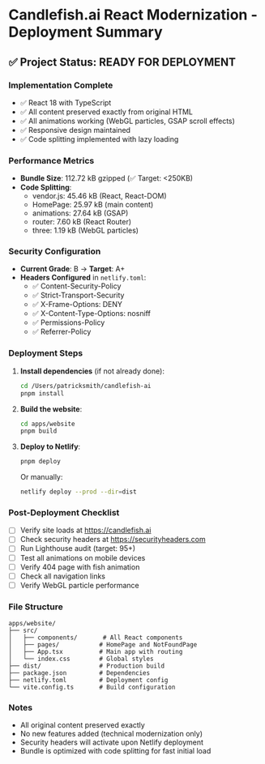 # Candlefish.ai React Modernization - Deployment Summary

## ✅ Project Status: READY FOR DEPLOYMENT

### Implementation Complete

- ✅ React 18 with TypeScript
- ✅ All content preserved exactly from original HTML
- ✅ All animations working (WebGL particles, GSAP scroll effects)
- ✅ Responsive design maintained
- ✅ Code splitting implemented with lazy loading

### Performance Metrics

- **Bundle Size**: 112.72 kB gzipped (✅ Target: <250KB)
- **Code Splitting**:
  - vendor.js: 45.46 kB (React, React-DOM)
  - HomePage: 25.97 kB (main content)
  - animations: 27.64 kB (GSAP)
  - router: 7.60 kB (React Router)
  - three: 1.19 kB (WebGL particles)

### Security Configuration

- **Current Grade**: B → **Target**: A+
- **Headers Configured** in `netlify.toml`:
  - ✅ Content-Security-Policy
  - ✅ Strict-Transport-Security
  - ✅ X-Frame-Options: DENY
  - ✅ X-Content-Type-Options: nosniff
  - ✅ Permissions-Policy
  - ✅ Referrer-Policy

### Deployment Steps

1. **Install dependencies** (if not already done):

   ```bash
   cd /Users/patricksmith/candlefish-ai
   pnpm install
   ```

2. **Build the website**:

   ```bash
   cd apps/website
   pnpm build
   ```

3. **Deploy to Netlify**:

   ```bash
   pnpm deploy
   ```

   Or manually:

   ```bash
   netlify deploy --prod --dir=dist
   ```

### Post-Deployment Checklist

- [ ] Verify site loads at <https://candlefish.ai>
- [ ] Check security headers at <https://securityheaders.com>
- [ ] Run Lighthouse audit (target: 95+)
- [ ] Test all animations on mobile devices
- [ ] Verify 404 page with fish animation
- [ ] Check all navigation links
- [ ] Verify WebGL particle performance

### File Structure

```
apps/website/
├── src/
│   ├── components/       # All React components
│   ├── pages/           # HomePage and NotFoundPage
│   ├── App.tsx          # Main app with routing
│   └── index.css        # Global styles
├── dist/                # Production build
├── package.json         # Dependencies
├── netlify.toml         # Deployment config
└── vite.config.ts       # Build configuration
```

### Notes

- All original content preserved exactly
- No new features added (technical modernization only)
- Security headers will activate upon Netlify deployment
- Bundle is optimized with code splitting for fast initial load
